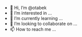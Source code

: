 - 👋 Hi, I’m @otabek
- 👀 I’m interested in ...
- 🌱 I’m currently learning ...
- 💞️ I’m looking to collaborate on ...
- 📫 How to reach me ...

<!---
otabekid/otabekid is a ✨ special ✨ repository because its `README.md` (this file) appears on your GitHub profile.
You can click the Preview link to take a look at your changes.
--->
